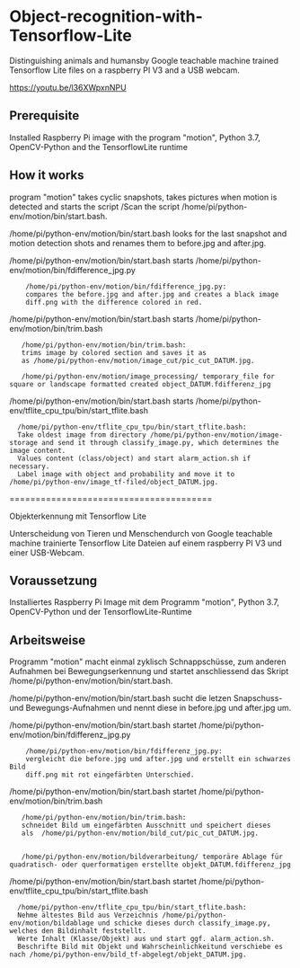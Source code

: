 # Object-recognition-with-Tensorflow-Lite
Distinguishing animals and humansby Google teachable machine trained Tensorflow Lite files on a raspberry PI V3 and a USB webcam. 

https://youtu.be/l36XWpxnNPU


Prerequisite
-------------
Installed Raspberry Pi image with the program "motion", Python 3.7, OpenCV-Python and the TensorflowLite runtime


How it works
------------

program "motion" takes cyclic snapshots, takes pictures when motion is detected and starts the script /Scan
the script /home/pi/python-env/motion/bin/start.bash.

/home/pi/python-env/motion/bin/start.bash looks for the last snapshot and motion detection shots and renames them to before.jpg and after.jpg.


/home/pi/python-env/motion/bin/start.bash starts /home/pi/python-env/motion/bin/fdifference_jpg.py

        /home/pi/python-env/motion/bin/fdifference_jpg.py:
        compares the before.jpg and after.jpg and creates a black image
        diff.png with the difference colored in red.


/home/pi/python-env/motion/bin/start.bash starts /home/pi/python-env/motion/bin/trim.bash

       /home/pi/python-env/motion/bin/trim.bash:
       trims image by colored section and saves it as
       as /home/pi/python-env/motion/image_cut/pic_cut_DATUM.jpg.

       /home/pi/python-env/motion/image_processing/ temporary_file for square or landscape formatted created object_DATUM.fdifferenz_jpg


/home/pi/python-env/motion/bin/start.bash starts /home/pi/python-env/tflite_cpu_tpu/bin/start_tflite.bash

      /home/pi/python-env/tflite_cpu_tpu/bin/start_tflite.bash:
      Take oldest image from directory /home/pi/python-env/motion/image-storage and send it through classify_image.py, which determines the image content.
      Values content (class/object) and start alarm_action.sh if necessary.
      Label image with object and probability and move it to /home/pi/python-env/image_tf-filed/object_DATUM.jpg.


=======================================

Objekterkennung mit Tensorflow Lite

Unterscheidung von Tieren und Menschendurch von Google teachable machine trainierte Tensorflow Lite Dateien auf einem raspberry PI V3 und einer USB-Webcam.



Voraussetzung
-------------
Installiertes Raspberry Pi Image mit dem Programm "motion", Python 3.7, OpenCV-Python und der TensorflowLite-Runtime


Arbeitsweise
------------

Programm "motion" macht einmal zyklisch Schnappschüsse, zum anderen Aufnahmen bei Bewegungserkennung und startet
anschliessend das Skript /home/pi/python-env/motion/bin/start.bash.


/home/pi/python-env/motion/bin/start.bash sucht die letzen Snapschuss- und Bewegungs-Aufnahmen und nennt diese in before.jpg und after.jpg um.


/home/pi/python-env/motion/bin/start.bash startet /home/pi/python-env/motion/bin/fdifferenz_jpg.py


        /home/pi/python-env/motion/bin/fdifferenz_jpg.py:
        vergleicht die before.jpg und after.jpg und erstellt ein schwarzes Bild
        diff.png mit rot eingefärbten Unterschied.



/home/pi/python-env/motion/bin/start.bash startet /home/pi/python-env/motion/bin/trim.bash


       /home/pi/python-env/motion/bin/trim.bash:
       schneidet Bild um eingefärbten Ausschnitt und speichert dieses
       als  /home/pi/python-env/motion/bild_cut/pic_cut_DATUM.jpg.


       /home/pi/python-env/motion/bildverarbeitung/ temporäre Ablage für quadratisch- oder querformatigen erstellte objekt_DATUM.fdifferenz_jpg



/home/pi/python-env/motion/bin/start.bash startet /home/pi/python-env/tflite_cpu_tpu/bin/start_tflite.bash


      /home/pi/python-env/tflite_cpu_tpu/bin/start_tflite.bash:
      Nehme ältestes Bild aus Verzeichnis /home/pi/python-env/motion/bildablage und schicke dieses durch classify_image.py, welches den Bildinhalt feststellt.
      Werte Inhalt (Klasse/Objekt) aus und start ggf. alarm_action.sh.
      Beschrifte Bild mit Objekt und Wahrscheinlichkeitund verschiebe es nach /home/pi/python-env/bild_tf-abgelegt/objekt_DATUM.jpg.
